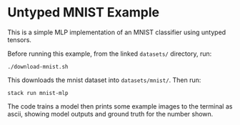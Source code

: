 # Untyped MNIST Example

This is a simple MLP implementation of an MNIST classifier using untyped tensors.

Before running this example, from the linked `datasets/` directory, run:

`./download-mnist.sh` 

This downloads the mnist dataset into `datasets/mnist/`. Then run:

`stack run mnist-mlp`

The code trains a model then prints some example images to the terminal as 
ascii, showing model outputs and ground truth for the number shown.
